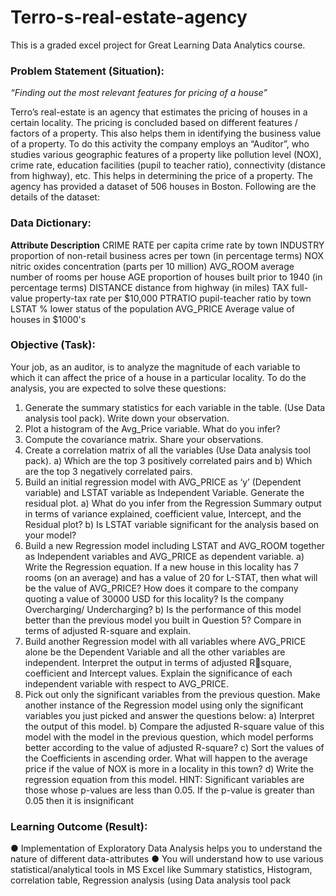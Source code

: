 # Terro-s-real-estate-agency
This is a graded excel project for Great Learning Data Analytics course. 

### Problem Statement (Situation): 
_“Finding out the most relevant features for pricing of a house”_

Terro’s real-estate is an agency that estimates the pricing of houses in a certain locality. The pricing is 
concluded based on different features / factors of a property. This also helps them in identifying the 
business value of a property. To do this activity the company employs an “Auditor”, who studies 
various geographic features of a property like pollution level (NOX), crime rate, education facilities 
(pupil to teacher ratio), connectivity (distance from highway), etc. This helps in determining the price 
of a property.
The agency has provided a dataset of 506 houses in Boston. Following are the details of the dataset:
### Data Dictionary:

**Attribute Description**
CRIME RATE per capita crime rate by town
INDUSTRY proportion of non-retail business acres per town (in percentage terms)
NOX nitric oxides concentration (parts per 10 million)
AVG_ROOM average number of rooms per house
AGE proportion of houses built prior to 1940 (in percentage terms)
DISTANCE distance from highway (in miles)
TAX full-value property-tax rate per $10,000
PTRATIO pupil-teacher ratio by town
LSTAT % lower status of the population
AVG_PRICE Average value of houses in $1000's

### Objective (Task):

Your job, as an auditor, is to analyze the magnitude of each variable to which it can affect the price of 
a house in a particular locality.
To do the analysis, you are expected to solve these questions:
1) Generate the summary statistics for each variable in the table. (Use Data analysis tool pack). Write 
down your observation.
2) Plot a histogram of the Avg_Price variable. What do you infer?
3) Compute the covariance matrix. Share your observations. 
4) Create a correlation matrix of all the variables (Use Data analysis tool pack). 
    a) Which are the top 3 positively correlated pairs and 
    b) Which are the top 3 negatively correlated pairs.
5) Build an initial regression model with AVG_PRICE as ‘y’ (Dependent variable) and LSTAT variable as 
Independent Variable. Generate the residual plot. 
    a) What do you infer from the Regression Summary output in terms of variance explained, 
      coefficient value, Intercept, and the Residual plot?
    b) Is LSTAT variable significant for the analysis based on your model?
6) Build a new Regression model including LSTAT and AVG_ROOM together as Independent variables 
and AVG_PRICE as dependent variable.
    a) Write the Regression equation. If a new house in this locality has 7 rooms (on an average) and 
      has a value of 20 for L-STAT, then what will be the value of AVG_PRICE? How does it compare 
      to the company quoting a value of 30000 USD for this locality? Is the company Overcharging/ 
      Undercharging?
    b) Is the performance of this model better than the previous model you built in Question 5? 
      Compare in terms of adjusted R-square and explain.
7) Build another Regression model with all variables where AVG_PRICE alone be the Dependent 
Variable and all the other variables are independent. Interpret the output in terms of adjusted Rsquare, coefficient and Intercept values. Explain the significance of each independent variable with respect to AVG_PRICE.
8) Pick out only the significant variables from the previous question. Make another instance of the 
Regression model using only the significant variables you just picked and answer the questions 
below:
   a) Interpret the output of this model.
   b) Compare the adjusted R-square value of this model with the model in the previous question, 
      which model performs better according to the value of adjusted R-square?
   c) Sort the values of the Coefficients in ascending order. What will happen to the average price if 
      the value of NOX is more in a locality in this town?
   d) Write the regression equation from this model.
HINT: Significant variables are those whose p-values are less than 0.05. If the p-value is greater than 
0.05 then it is insignificant

### Learning Outcome (Result):
● Implementation of Exploratory Data Analysis helps you to understand the nature of different 
data-attributes
● You will understand how to use various statistical/analytical tools in MS Excel like Summary 
statistics, Histogram, correlation table, Regression analysis (using Data analysis tool pack
